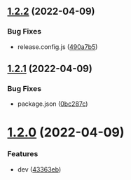 ## [1.2.2](https://github.com/kangangga/vue-laravel-echo/compare/v1.2.1...v1.2.2) (2022-04-09)


### Bug Fixes

* release.config.js ([490a7b5](https://github.com/kangangga/vue-laravel-echo/commit/490a7b5d809251ced30b141e3806e6a9da2f1f44))

## [1.2.1](https://github.com/kangangga/vue-laravel-echo/compare/v1.2.0...v1.2.1) (2022-04-09)


### Bug Fixes

* package.json ([0bc287c](https://github.com/kangangga/vue-laravel-echo/commit/0bc287ca1e614c9ead3632d535f9ada6683b769e))

# [1.2.0](https://github.com/kangangga/vue-laravel-echo/compare/v1.1.0...v1.2.0) (2022-04-09)


### Features

* dev ([43363eb](https://github.com/kangangga/vue-laravel-echo/commit/43363eb7da2ddf9e7bcc9bd73d270abb021e978a))
